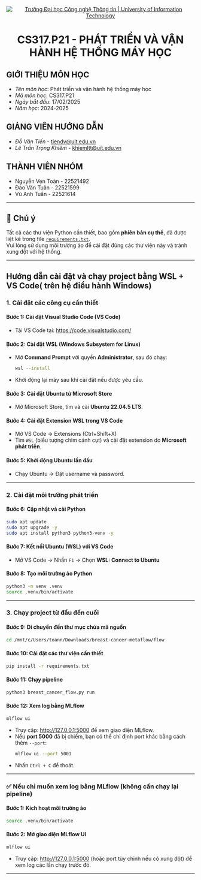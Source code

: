 <p align="center">
  <a href="https://www.uit.edu.vn/" title="Trường Đại học Công nghệ Thông tin" style="border: 5;">
    <img src="https://i.imgur.com/WmMnSRt.png" alt="Trường Đại học Công nghệ Thông tin | University of Information Technology">
  </a>
</p>

<!-- Title -->
<h1 align="center"><b>CS317.P21 - PHÁT TRIỂN VÀ VẬN HÀNH HỆ THỐNG MÁY HỌC</b></h1>

## GIỚI THIỆU MÔN HỌC
<a name="gioithieumonhoc"></a>
* *Tên môn học*: Phát triển và vận hành hệ thống máy học
* *Mã môn học*: CS317.P21
* *Ngày bắt đầu*: 17/02/2025
* *Năm học*: 2024-2025

## GIẢNG VIÊN HƯỚNG DẪN
<a name="giangvien"></a>
* *Đỗ Văn Tiến* - tiendv@uit.edu.vn
* *Lê Trần Trọng Khiêm* - khiemltt@uit.edu.vn

## THÀNH VIÊN NHÓM
<a name="thanhvien"></a>
* Nguyễn Vẹn Toàn - 22521492
* Đào Văn Tuân - 22521599
* Vũ Anh Tuấn - 22521614 

---

## 🔧 Chú ý

Tất cả các thư viện Python cần thiết, bao gồm **phiên bản cụ thể**, đã được liệt kê trong file [`requirements.txt`](./requirements.txt).  
Vui lòng sử dụng môi trường ảo để cài đặt đúng các thư viện này và tránh xung đột với hệ thống.

---

## Hướng dẫn cài đặt và chạy project bằng WSL + VS Code( trên hệ điều hành Windows)

### 1. Cài đặt các công cụ cần thiết

#### Bước 1: Cài đặt Visual Studio Code (VS Code)
- Tải VS Code tại: https://code.visualstudio.com/

#### Bước 2: Cài đặt WSL (Windows Subsystem for Linux)
- Mở **Command Prompt** với quyền **Administrator**, sau đó chạy:
  ```bash
  wsl --install
  ```
- Khởi động lại máy sau khi cài đặt nếu được yêu cầu.

#### Bước 3: Cài đặt Ubuntu từ Microsoft Store
- Mở Microsoft Store, tìm và cài **Ubuntu 22.04.5 LTS**.

#### Bước 4: Cài đặt Extension WSL trong VS Code
- Mở VS Code → Extensions (Ctrl+Shift+X)
- Tìm `WSL` (biểu tượng chim cánh cụt) và cài đặt extension do **Microsoft phát triển**.

#### Bước 5: Khởi động Ubuntu lần đầu
- Chạy Ubuntu → Đặt username và password.

---

### 2. Cài đặt môi trường phát triển

#### Bước 6: Cập nhật và cài Python
```bash
sudo apt update
sudo apt upgrade -y
sudo apt install python3 python3-venv -y
```

#### Bước 7: Kết nối Ubuntu (WSL) với VS Code
- Mở VS Code → Nhấn `F1` → Chọn **WSL: Connect to Ubuntu**

#### Bước 8: Tạo môi trường ảo Python
```bash
python3 -m venv .venv
source .venv/bin/activate
```

---

### 3. Chạy project từ đầu đến cuối

#### Bước 9: Di chuyển đến thư mục chứa mã nguồn
```bash
cd /mnt/c/Users/toann/Downloads/breast-cancer-metaflow/flow
```

#### Bước 10: Cài đặt các thư viện cần thiết
```bash
pip install -r requirements.txt
```

#### Bước 11: Chạy pipeline
```bash
python3 breast_cancer_flow.py run
```

#### Bước 12: Xem log bằng MLflow
```bash
mlflow ui
```
- Truy cập: http://127.0.0.1:5000 để xem giao diện MLflow.
- Nếu **port 5000** đã bị chiếm, bạn có thể chỉ định port khác bằng cách thêm `--port`:
  ```bash
  mlflow ui --port 5001
  ```
- Nhấn `Ctrl + C` để thoát.

---

### ✅ Nếu chỉ muốn xem log bằng MLflow (không cần chạy lại pipeline)

#### Bước 1: Kích hoạt môi trường ảo
```bash
source .venv/bin/activate
```

#### Bước 2: Mở giao diện MLflow UI
```bash
mlflow ui
```
- Truy cập: http://127.0.0.1:5000 (hoặc port tùy chỉnh nếu có xung đột) để xem log các lần chạy trước đó.

---

